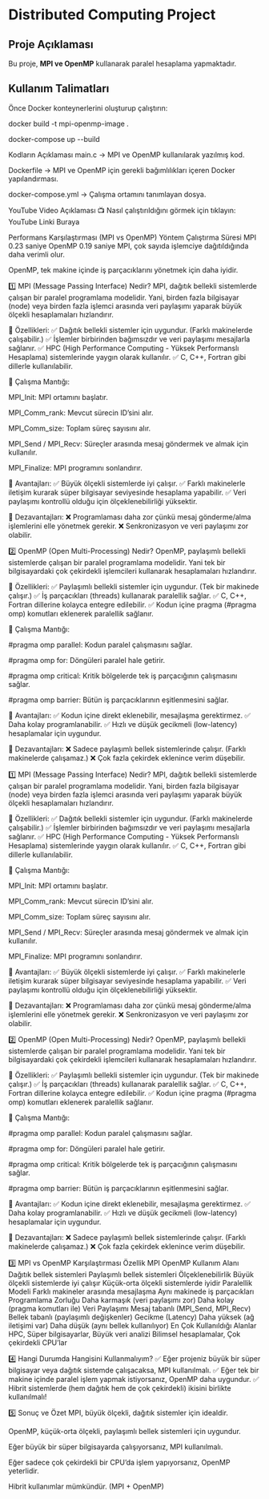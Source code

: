 # Distributed Computing Project

## Proje Açıklaması
Bu proje, **MPI ve OpenMP** kullanarak paralel hesaplama yapmaktadır. 

## Kullanım Talimatları
Önce Docker konteynerlerini oluşturup çalıştırın:

docker build -t mpi-openmp-image .

docker-compose up --build

Kodların Açıklaması
main.c → MPI ve OpenMP kullanılarak yazılmış kod.

Dockerfile → MPI ve OpenMP için gerekli bağımlılıkları içeren Docker yapılandırması.

docker-compose.yml → Çalışma ortamını tanımlayan dosya.

YouTube Video Açıklaması
📺 Nasıl çalıştırıldığını görmek için tıklayın:
YouTube Linki Buraya

Performans Karşılaştırması (MPI vs OpenMP)
Yöntem	Çalıştırma Süresi
MPI	0.23 saniye
OpenMP	0.19 saniye
MPI, çok sayıda işlemciye dağıtıldığında daha verimli olur.

OpenMP, tek makine içinde iş parçacıklarını yönetmek için daha iyidir.

1️⃣ MPI (Message Passing Interface) Nedir?
MPI, dağıtık bellekli sistemlerde çalışan bir paralel programlama modelidir.
Yani, birden fazla bilgisayar (node) veya birden fazla işlemci arasında veri paylaşımı yaparak büyük ölçekli hesaplamaları hızlandırır.

📌 Özellikleri:
✅ Dağıtık bellekli sistemler için uygundur. (Farklı makinelerde çalışabilir.)
✅ İşlemler birbirinden bağımsızdır ve veri paylaşımı mesajlarla sağlanır.
✅ HPC (High Performance Computing - Yüksek Performanslı Hesaplama) sistemlerinde yaygın olarak kullanılır.
✅ C, C++, Fortran gibi dillerle kullanılabilir.

📌 Çalışma Mantığı:

MPI_Init: MPI ortamını başlatır.

MPI_Comm_rank: Mevcut sürecin ID’sini alır.

MPI_Comm_size: Toplam süreç sayısını alır.

MPI_Send / MPI_Recv: Süreçler arasında mesaj göndermek ve almak için kullanılır.

MPI_Finalize: MPI programını sonlandırır.

📌 Avantajları:
✅ Büyük ölçekli sistemlerde iyi çalışır.
✅ Farklı makinelerle iletişim kurarak süper bilgisayar seviyesinde hesaplama yapabilir.
✅ Veri paylaşımı kontrollü olduğu için ölçeklenebilirliği yüksektir.

📌 Dezavantajları:
❌ Programlaması daha zor çünkü mesaj gönderme/alma işlemlerini elle yönetmek gerekir.
❌ Senkronizasyon ve veri paylaşımı zor olabilir.

2️⃣ OpenMP (Open Multi-Processing) Nedir?
OpenMP, paylaşımlı bellekli sistemlerde çalışan bir paralel programlama modelidir.
Yani tek bir bilgisayardaki çok çekirdekli işlemcileri kullanarak hesaplamaları hızlandırır.

📌 Özellikleri:
✅ Paylaşımlı bellekli sistemler için uygundur. (Tek bir makinede çalışır.)
✅ İş parçacıkları (threads) kullanarak paralellik sağlar.
✅ C, C++, Fortran dillerine kolayca entegre edilebilir.
✅ Kodun içine pragma (#pragma omp) komutları eklenerek paralellik sağlanır.

📌 Çalışma Mantığı:

#pragma omp parallel: Kodun paralel çalışmasını sağlar.

#pragma omp for: Döngüleri paralel hale getirir.

#pragma omp critical: Kritik bölgelerde tek iş parçacığının çalışmasını sağlar.

#pragma omp barrier: Bütün iş parçacıklarının eşitlenmesini sağlar.

📌 Avantajları:
✅ Kodun içine direkt eklenebilir, mesajlaşma gerektirmez.
✅ Daha kolay programlanabilir.
✅ Hızlı ve düşük gecikmeli (low-latency) hesaplamalar için uygundur.

📌 Dezavantajları:
❌ Sadece paylaşımlı bellek sistemlerinde çalışır. (Farklı makinelerde çalışamaz.)
❌ Çok fazla çekirdek eklenince verim düşebilir.

1️⃣ MPI (Message Passing Interface) Nedir?
MPI, dağıtık bellekli sistemlerde çalışan bir paralel programlama modelidir.
Yani, birden fazla bilgisayar (node) veya birden fazla işlemci arasında veri paylaşımı yaparak büyük ölçekli hesaplamaları hızlandırır.

📌 Özellikleri:
✅ Dağıtık bellekli sistemler için uygundur. (Farklı makinelerde çalışabilir.)
✅ İşlemler birbirinden bağımsızdır ve veri paylaşımı mesajlarla sağlanır.
✅ HPC (High Performance Computing - Yüksek Performanslı Hesaplama) sistemlerinde yaygın olarak kullanılır.
✅ C, C++, Fortran gibi dillerle kullanılabilir.

📌 Çalışma Mantığı:

MPI_Init: MPI ortamını başlatır.

MPI_Comm_rank: Mevcut sürecin ID’sini alır.

MPI_Comm_size: Toplam süreç sayısını alır.

MPI_Send / MPI_Recv: Süreçler arasında mesaj göndermek ve almak için kullanılır.

MPI_Finalize: MPI programını sonlandırır.

📌 Avantajları:
✅ Büyük ölçekli sistemlerde iyi çalışır.
✅ Farklı makinelerle iletişim kurarak süper bilgisayar seviyesinde hesaplama yapabilir.
✅ Veri paylaşımı kontrollü olduğu için ölçeklenebilirliği yüksektir.

📌 Dezavantajları:
❌ Programlaması daha zor çünkü mesaj gönderme/alma işlemlerini elle yönetmek gerekir.
❌ Senkronizasyon ve veri paylaşımı zor olabilir.

2️⃣ OpenMP (Open Multi-Processing) Nedir?
OpenMP, paylaşımlı bellekli sistemlerde çalışan bir paralel programlama modelidir.
Yani tek bir bilgisayardaki çok çekirdekli işlemcileri kullanarak hesaplamaları hızlandırır.

📌 Özellikleri:
✅ Paylaşımlı bellekli sistemler için uygundur. (Tek bir makinede çalışır.)
✅ İş parçacıkları (threads) kullanarak paralellik sağlar.
✅ C, C++, Fortran dillerine kolayca entegre edilebilir.
✅ Kodun içine pragma (#pragma omp) komutları eklenerek paralellik sağlanır.

📌 Çalışma Mantığı:

#pragma omp parallel: Kodun paralel çalışmasını sağlar.

#pragma omp for: Döngüleri paralel hale getirir.

#pragma omp critical: Kritik bölgelerde tek iş parçacığının çalışmasını sağlar.

#pragma omp barrier: Bütün iş parçacıklarının eşitlenmesini sağlar.

📌 Avantajları:
✅ Kodun içine direkt eklenebilir, mesajlaşma gerektirmez.
✅ Daha kolay programlanabilir.
✅ Hızlı ve düşük gecikmeli (low-latency) hesaplamalar için uygundur.

📌 Dezavantajları:
❌ Sadece paylaşımlı bellek sistemlerinde çalışır. (Farklı makinelerde çalışamaz.)
❌ Çok fazla çekirdek eklenince verim düşebilir.

3️⃣ MPI vs OpenMP Karşılaştırması
Özellik	MPI	OpenMP
Kullanım Alanı	Dağıtık bellek sistemleri	Paylaşımlı bellek sistemleri
Ölçeklenebilirlik	Büyük ölçekli sistemlerde iyi çalışır	Küçük-orta ölçekli sistemlerde iyidir
Paralellik Modeli	Farklı makineler arasında mesajlaşma	Aynı makinede iş parçacıkları
Programlama Zorluğu	Daha karmaşık (veri paylaşımı zor)	Daha kolay (pragma komutları ile)
Veri Paylaşımı	Mesaj tabanlı (MPI_Send, MPI_Recv)	Bellek tabanlı (paylaşımlı değişkenler)
Gecikme (Latency)	Daha yüksek (ağ iletişimi var)	Daha düşük (aynı bellek kullanılıyor)
En Çok Kullanıldığı Alanlar	HPC, Süper bilgisayarlar, Büyük veri analizi	Bilimsel hesaplamalar, Çok çekirdekli CPU’lar

4️⃣ Hangi Durumda Hangisini Kullanmalıyım?
✅ Eğer projeniz büyük bir süper bilgisayar veya dağıtık sistemde çalışacaksa, MPI kullanılmalı.
✅ Eğer tek bir makine içinde paralel işlem yapmak istiyorsanız, OpenMP daha uygundur.
✅ Hibrit sistemlerde (hem dağıtık hem de çok çekirdekli) ikisini birlikte kullanılmalı!

5️⃣ Sonuç ve Özet
MPI, büyük ölçekli, dağıtık sistemler için idealdir.

OpenMP, küçük-orta ölçekli, paylaşımlı bellek sistemleri için uygundur.

Eğer büyük bir süper bilgisayarda çalışıyorsanız, MPI kullanılmalı.

Eğer sadece çok çekirdekli bir CPU’da işlem yapıyorsanız, OpenMP yeterlidir.

Hibrit kullanımlar mümkündür. (MPI + OpenMP)
